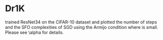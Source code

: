 # Dr1K
trained ResNet34 on the CIFAR-10 dataset and plotted the number of steps and the SFO complexities of SGD using the Armijo condition where 
 is small. Please see \alpha for details.

